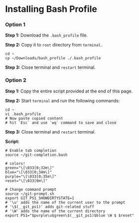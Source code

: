 # Installing Bash Profile

### Option 1

**Step 1:** Download the `.bash_profile` file.

**Step 2:** Copy it to `root` directory from `terminal`.

```
cd ~
cp ~/Downloads/bash_profile ./.bash_profile
```

**Step 3:** Close terminal and `restart` terminal.

### Option 2

**Step 1:** Copy the entire script provided at the end of this page.

**Step 2:** Start `terminal` and run the following commands:

```
cd ~
vi .bash_profile
# Now paste copied content
# hit `Esc` and use `wq` command to save and close
```

**Step 3:** Close terminal and `restart` terminal.

**Script:**

```
# Enable tab completion
source ~/git-completion.bash

# colors!
green="\[\033[0;32m\]"
blue="\[\033[0;34m\]"
purple="\[\033[0;35m\]"
reset="\[\033[0m\]"

# Change command prompt
source ~/git-prompt.sh
export GIT_PS1_SHOWDIRTYSTATE=1
# '\u' adds the name of the current user to the prompt
# '\$(__git_ps1)' adds git-related stuff
# '\W' adds the name of the current directory
export PS1="$purple\u$green\$(__git_ps1)$blue \W $ $reset"
```